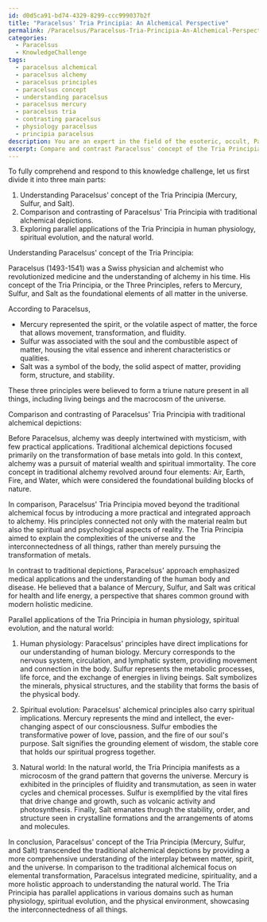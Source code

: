 ```yaml
---
id: d0d5ca91-bd74-4329-8299-ccc999037b2f
title: "Paracelsus' Tria Principia: An Alchemical Perspective"
permalink: /Paracelsus/Paracelsus-Tria-Principia-An-Alchemical-Perspective/
categories:
  - Paracelsus
  - KnowledgeChallenge
tags:
  - paracelsus alchemical
  - paracelsus alchemy
  - paracelsus principles
  - paracelsus concept
  - understanding paracelsus
  - paracelsus mercury
  - paracelsus tria
  - contrasting paracelsus
  - physiology paracelsus
  - principia paracelsus
description: You are an expert in the field of the esoteric, occult, Paracelsus and Education. You are a writer of tests, challenges, books and deep knowledge on Paracelsus for initiates and students to gain deep insights and understanding from. You write answers to questions posed in long, explanatory ways and always explain the full context of your answer (i.e., related concepts, formulas, examples, or history), as well as the step-by-step thinking process you take to answer the challenges. Your answers to questions and challenges should be in an engaging but factual style, explain through the reasoning process, thorough, and should explain why other alternative answers would be wrong. Summarize the key themes, ideas, and conclusions at the end.
excerpt: Compare and contrast Paracelsus' concept of the Tria Principia (Mercury, Sulfur, and Salt) with traditional alchemical depictions and explore their parallel applications in human physiology, spiritual evolution, and the natural world.
---
```

To fully comprehend and respond to this knowledge challenge, let us first divide it into three main parts:

1. Understanding Paracelsus' concept of the Tria Principia (Mercury, Sulfur, and Salt).
2. Comparison and contrasting of Paracelsus' Tria Principia with traditional alchemical depictions.
3. Exploring parallel applications of the Tria Principia in human physiology, spiritual evolution, and the natural world.

Understanding Paracelsus' concept of the Tria Principia:

Paracelsus (1493-1541) was a Swiss physician and alchemist who revolutionized medicine and the understanding of alchemy in his time. His concept of the Tria Principia, or the Three Principles, refers to Mercury, Sulfur, and Salt as the foundational elements of all matter in the universe. 

According to Paracelsus, 
- Mercury represented the spirit, or the volatile aspect of matter, the force that allows movement, transformation, and fluidity.
- Sulfur was associated with the soul and the combustible aspect of matter, housing the vital essence and inherent characteristics or qualities.
- Salt was a symbol of the body, the solid aspect of matter, providing form, structure, and stability. 

These three principles were believed to form a triune nature present in all things, including living beings and the macrocosm of the universe.

Comparison and contrasting of Paracelsus' Tria Principia with traditional alchemical depictions:

Before Paracelsus, alchemy was deeply intertwined with mysticism, with few practical applications. Traditional alchemical depictions focused primarily on the transformation of base metals into gold. In this context, alchemy was a pursuit of material wealth and spiritual immortality. The core concept in traditional alchemy revolved around four elements: Air, Earth, Fire, and Water, which were considered the foundational building blocks of nature.

In comparison, Paracelsus' Tria Principia moved beyond the traditional alchemical focus by introducing a more practical and integrated approach to alchemy. His principles connected not only with the material realm but also the spiritual and psychological aspects of reality. The Tria Principia aimed to explain the complexities of the universe and the interconnectedness of all things, rather than merely pursuing the transformation of metals.

In contrast to traditional depictions, Paracelsus' approach emphasized medical applications and the understanding of the human body and disease. He believed that a balance of Mercury, Sulfur, and Salt was critical for health and life energy, a perspective that shares common ground with modern holistic medicine.

Parallel applications of the Tria Principia in human physiology, spiritual evolution, and the natural world:

1. Human physiology: Paracelsus' principles have direct implications for our understanding of human biology. Mercury corresponds to the nervous system, circulation, and lymphatic system, providing movement and connection in the body. Sulfur represents the metabolic processes, life force, and the exchange of energies in living beings. Salt symbolizes the minerals, physical structures, and the stability that forms the basis of the physical body.

2. Spiritual evolution: Paracelsus' alchemical principles also carry spiritual implications. Mercury represents the mind and intellect, the ever-changing aspect of our consciousness. Sulfur embodies the transformative power of love, passion, and the fire of our soul's purpose. Salt signifies the grounding element of wisdom, the stable core that holds our spiritual progress together.

3. Natural world: In the natural world, the Tria Principia manifests as a microcosm of the grand pattern that governs the universe. Mercury is exhibited in the principles of fluidity and transmutation, as seen in water cycles and chemical processes. Sulfur is exemplified by the vital fires that drive change and growth, such as volcanic activity and photosynthesis. Finally, Salt emanates through the stability, order, and structure seen in crystalline formations and the arrangements of atoms and molecules.

In conclusion, Paracelsus' concept of the Tria Principia (Mercury, Sulfur, and Salt) transcended the traditional alchemical depictions by providing a more comprehensive understanding of the interplay between matter, spirit, and the universe. In comparison to the traditional alchemical focus on elemental transformation, Paracelsus integrated medicine, spirituality, and a more holistic approach to understanding the natural world. The Tria Principia has parallel applications in various domains such as human physiology, spiritual evolution, and the physical environment, showcasing the interconnectedness of all things.
